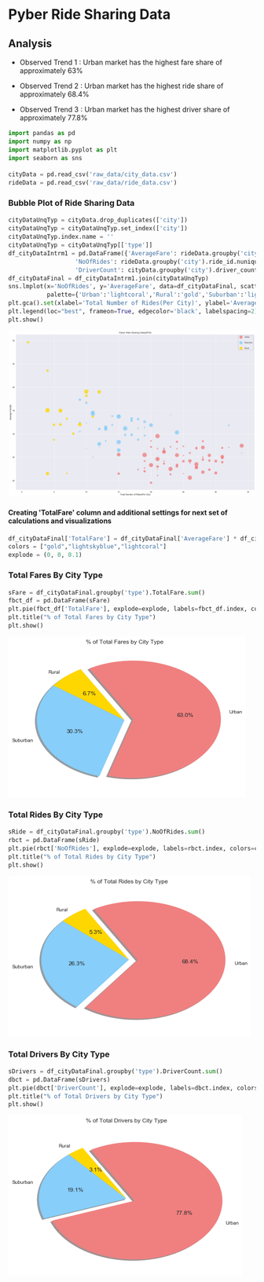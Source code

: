 
# Pyber Ride Sharing Data

## Analysis

-  Observed Trend 1 : Urban market has the highest fare share of approximately 63%

-  Observed Trend 2 : Urban market has the highest ride share of approximately 68.4%

-  Observed Trend 3 : Urban market has the highest driver share of approximately 77.8%


```python
import pandas as pd
import numpy as np
import matplotlib.pyplot as plt
import seaborn as sns

cityData = pd.read_csv('raw_data/city_data.csv')
rideData = pd.read_csv('raw_data/ride_data.csv')
```

### Bubble Plot of Ride Sharing Data


```python
cityDataUnqTyp = cityData.drop_duplicates(['city'])
cityDataUnqTyp = cityDataUnqTyp.set_index(['city'])
cityDataUnqTyp.index.name = ''
cityDataUnqTyp = cityDataUnqTyp[['type']]
df_cityDataIntrm1 = pd.DataFrame({'AverageFare': rideData.groupby('city').fare.mean(),
                   'NoOfRides': rideData.groupby('city').ride_id.nunique(),
                   'DriverCount': cityData.groupby('city').driver_count.sum()})
df_cityDataFinal = df_cityDataIntrm1.join(cityDataUnqTyp)
sns.lmplot(x='NoOfRides', y='AverageFare', data=df_cityDataFinal, scatter_kws={"edgecolor":"black","s": (df_cityDataFinal['DriverCount'] * 7)}, legend_out = False,
           palette={'Urban':'lightcoral','Rural':'gold','Suburban':'lightskyblue'}, fit_reg=False, size=12, aspect=1.5, hue='type')
plt.gca().set(xlabel='Total Number of Rides(Per City)', ylabel='Average Fare($)', title='Pyber Ride Sharing Data(2016)')
plt.legend(loc="best", frameon=True, edgecolor='black', labelspacing=2)
plt.show()
```


![png](output_7_0.png)


#### Creating 'TotalFare' column and additional settings for next set of calculations and visualizations


```python
df_cityDataFinal['TotalFare'] = df_cityDataFinal['AverageFare'] * df_cityDataFinal['NoOfRides']
colors = ["gold","lightskyblue","lightcoral"]
explode = (0, 0, 0.1)
```

### Total Fares By City Type


```python
sFare = df_cityDataFinal.groupby('type').TotalFare.sum()
fbct_df = pd.DataFrame(sFare)
plt.pie(fbct_df['TotalFare'], explode=explode, labels=fbct_df.index, colors=colors, autopct="%1.1f%%", shadow=True, startangle=120)
plt.title("% of Total Fares by City Type")
plt.show()
```


![png](output_11_0.png)


### Total Rides By City Type


```python
sRide = df_cityDataFinal.groupby('type').NoOfRides.sum()
rbct = pd.DataFrame(sRide)
plt.pie(rbct['NoOfRides'], explode=explode, labels=rbct.index, colors=colors, autopct="%1.1f%%", shadow=True, startangle=120)
plt.title("% of Total Rides by City Type")
plt.show()
```


![png](output_13_0.png)


### Total Drivers By City Type


```python
sDrivers = df_cityDataFinal.groupby('type').DriverCount.sum()
dbct = pd.DataFrame(sDrivers)
plt.pie(dbct['DriverCount'], explode=explode, labels=dbct.index, colors=colors, autopct="%1.1f%%", shadow=True, startangle=120)
plt.title("% of Total Drivers by City Type")
plt.show()
```


![png](output_15_0.png)

